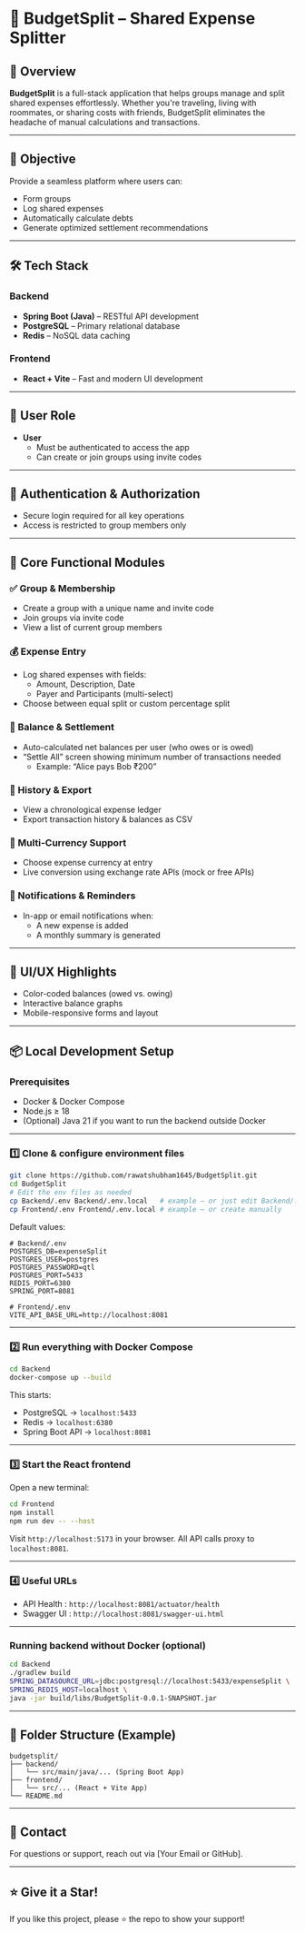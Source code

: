 # 💸 BudgetSplit – Shared Expense Splitter

## 🚀 Overview

**BudgetSplit** is a full-stack application that helps groups manage and split shared expenses effortlessly. Whether you're traveling, living with roommates, or sharing costs with friends, BudgetSplit eliminates the headache of manual calculations and transactions.

---

## 🎯 Objective

Provide a seamless platform where users can:

- Form groups
- Log shared expenses
- Automatically calculate debts
- Generate optimized settlement recommendations

---

## 🛠️ Tech Stack

### Backend
- **Spring Boot (Java)** – RESTful API development
- **PostgreSQL** – Primary relational database
- **Redis** – NoSQL data caching

### Frontend
- **React + Vite** – Fast and modern UI development

---

## 👥 User Role

- **User**
  - Must be authenticated to access the app
  - Can create or join groups using invite codes

---

## 🔐 Authentication & Authorization

- Secure login required for all key operations
- Access is restricted to group members only

---

## 🧱 Core Functional Modules

### ✅ Group & Membership
- Create a group with a unique name and invite code
- Join groups via invite code
- View a list of current group members

### 💰 Expense Entry
- Log shared expenses with fields:
  - Amount, Description, Date
  - Payer and Participants (multi-select)
- Choose between equal split or custom percentage split

### 🔁 Balance & Settlement
- Auto-calculated net balances per user (who owes or is owed)
- “Settle All” screen showing minimum number of transactions needed
  - Example: “Alice pays Bob ₹200”

### 📜 History & Export
- View a chronological expense ledger
- Export transaction history & balances as CSV

### 💱 Multi-Currency Support
- Choose expense currency at entry
- Live conversion using exchange rate APIs (mock or free APIs)

### 🔔 Notifications & Reminders
- In-app or email notifications when:
  - A new expense is added
  - A monthly summary is generated

---

## 🎨 UI/UX Highlights

- Color-coded balances (owed vs. owing)
- Interactive balance graphs
- Mobile-responsive forms and layout

---

## 📦 Local Development Setup

### Prerequisites
- Docker & Docker Compose
- Node.js ≥ 18
- (Optional) Java 21 if you want to run the backend outside Docker

---

### 1️⃣ Clone & configure environment files
```bash
git clone https://github.com/rawatshubham1645/BudgetSplit.git
cd BudgetSplit
# Edit the env files as needed
cp Backend/.env Backend/.env.local   # example – or just edit Backend/.env
cp Frontend/.env Frontend/.env.local # example – or create manually
```
Default values:
```dotenv
# Backend/.env
POSTGRES_DB=expenseSplit
POSTGRES_USER=postgres
POSTGRES_PASSWORD=qtl
POSTGRES_PORT=5433
REDIS_PORT=6380
SPRING_PORT=8081

# Frontend/.env
VITE_API_BASE_URL=http://localhost:8081
```

---

### 2️⃣ Run everything with Docker Compose
```bash
cd Backend
docker-compose up --build
```
This starts:
- PostgreSQL → `localhost:5433`
- Redis     → `localhost:6380`
- Spring Boot API → `localhost:8081`

---

### 3️⃣ Start the React frontend
Open a new terminal:
```bash
cd Frontend
npm install
npm run dev -- --host
```
Visit `http://localhost:5173` in your browser. All API calls proxy to `localhost:8081`.

---

### 4️⃣ Useful URLs
- API Health  : `http://localhost:8081/actuator/health`
- Swagger UI   : `http://localhost:8081/swagger-ui.html`

---

### Running backend without Docker (optional)
```bash
cd Backend
./gradlew build
SPRING_DATASOURCE_URL=jdbc:postgresql://localhost:5433/expenseSplit \
SPRING_REDIS_HOST=localhost \
java -jar build/libs/BudgetSplit-0.0.1-SNAPSHOT.jar
```

---

## 📂 Folder Structure (Example)

```
budgetsplit/
├── backend/
│   └── src/main/java/... (Spring Boot App)
├── frontend/
│   └── src/... (React + Vite App)
└── README.md
```

---

## 📧 Contact

For questions or support, reach out via [Your Email or GitHub].

---

## ⭐️ Give it a Star!

If you like this project, please ⭐️ the repo to show your support!
